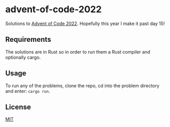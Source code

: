 # advent-of-code-2022

Solutions to [Advent of Code 2022](https://adventofcode.com/2022). Hopefully this year I make it past day 15!

## Requirements

The solutions are in Rust so in order to run them a Rust compiler and optionally cargo.

## Usage

To run any of the problems, clone the repo, cd into the problem directory and enter: `cargo run`.

## License

[MIT](LICENSE)
